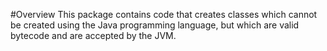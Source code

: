 #Overview
This package contains code that creates classes which cannot be created
using the Java programming language, but which are valid bytecode and
are accepted by the JVM.



